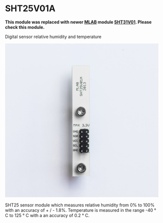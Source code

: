 # SHT25V01A

**This module was replaced with newer [MLAB](https://www.mlab.cz) module [SHT31V01](https://github.com/mlab-modules/SHT31V01). Please check this module.**

<!--- subtitle --->Digital sensor relative humidity and temperature<!--- Esubtitle --->

![SHT25V01A](/doc/img/SHT25V01A_top_big.jpg)

<!--- description --->SHT25 sensor module which measures relative humidity from 0% to 100% with an accuracy of + / - 1.8%. Temperature is measured in the range -40 ° C to 125 ° C with a an accuracy of 0.2 ° C.<!--- Edescription --->
            
